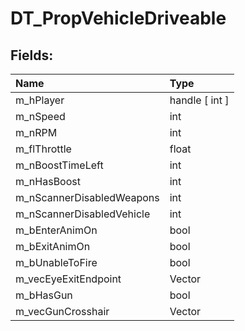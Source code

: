 # DT_PropVehicleDriveable

## Fields:

| Name | Type |
| :--- | :--- |
| m_hPlayer | handle [ int ] |
| m_nSpeed | int |
| m_nRPM | int |
| m_flThrottle | float |
| m_nBoostTimeLeft | int |
| m_nHasBoost | int |
| m_nScannerDisabledWeapons | int |
| m_nScannerDisabledVehicle | int |
| m_bEnterAnimOn | bool |
| m_bExitAnimOn | bool |
| m_bUnableToFire | bool |
| m_vecEyeExitEndpoint | Vector |
| m_bHasGun | bool |
| m_vecGunCrosshair | Vector |
